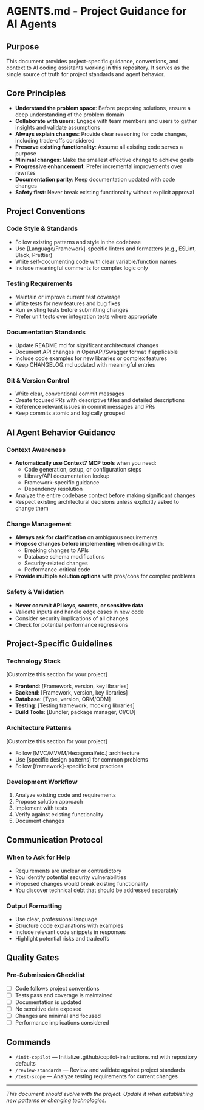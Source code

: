 # AGENTS.md - Project Guidance for AI Agents

## Purpose
This document provides project-specific guidance, conventions, and context to AI coding assistants working in this repository. It serves as the single source of truth for project standards and agent behavior.

## Core Principles
- **Understand the problem space**: Before proposing solutions, ensure a deep understanding of the problem domain
- **Collaborate with users**: Engage with team members and users to gather insights and validate assumptions
- **Always explain changes**: Provide clear reasoning for code changes, including trade-offs considered
- **Preserve existing functionality**: Assume all existing code serves a purpose
- **Minimal changes**: Make the smallest effective change to achieve goals
- **Progressive enhancement**: Prefer incremental improvements over rewrites
- **Documentation parity**: Keep documentation updated with code changes
- **Safety first**: Never break existing functionality without explicit approval

## Project Conventions

### Code Style & Standards
- Follow existing patterns and style in the codebase
- Use [Language/Framework]-specific linters and formatters (e.g., ESLint, Black, Prettier)
- Write self-documenting code with clear variable/function names
- Include meaningful comments for complex logic only

### Testing Requirements
- Maintain or improve current test coverage
- Write tests for new features and bug fixes
- Run existing tests before submitting changes
- Prefer unit tests over integration tests where appropriate

### Documentation Standards
- Update README.md for significant architectural changes
- Document API changes in OpenAPI/Swagger format if applicable
- Include code examples for new libraries or complex features
- Keep CHANGELOG.md updated with meaningful entries

### Git & Version Control
- Write clear, conventional commit messages
- Create focused PRs with descriptive titles and detailed descriptions
- Reference relevant issues in commit messages and PRs
- Keep commits atomic and logically grouped

## AI Agent Behavior Guidance

### Context Awareness
- **Automatically use Context7 MCP tools** when you need:
    - Code generation, setup, or configuration steps
    - Library/API documentation lookup
    - Framework-specific guidance
    - Dependency resolution
- Analyze the entire codebase context before making significant changes
- Respect existing architectural decisions unless explicitly asked to change them

### Change Management
- **Always ask for clarification** on ambiguous requirements
- **Propose changes before implementing** when dealing with:
    - Breaking changes to APIs
    - Database schema modifications
    - Security-related changes
    - Performance-critical code
- **Provide multiple solution options** with pros/cons for complex problems

### Safety & Validation
- **Never commit API keys, secrets, or sensitive data**
- Validate inputs and handle edge cases in new code
- Consider security implications of all changes
- Check for potential performance regressions

## Project-Specific Guidelines

### Technology Stack
[Customize this section for your project]
- **Frontend**: [Framework, version, key libraries]
- **Backend**: [Framework, version, key libraries]
- **Database**: [Type, version, ORM/ODM]
- **Testing**: [Testing framework, mocking libraries]
- **Build Tools**: [Bundler, package manager, CI/CD]

### Architecture Patterns
[Customize this section for your project]
- Follow [MVC/MVVM/Hexagonal/etc.] architecture
- Use [specific design patterns] for common problems
- Follow [framework]-specific best practices

### Development Workflow
1. Analyze existing code and requirements
2. Propose solution approach
3. Implement with tests
4. Verify against existing functionality
5. Document changes

## Communication Protocol

### When to Ask for Help
- Requirements are unclear or contradictory
- You identify potential security vulnerabilities
- Proposed changes would break existing functionality
- You discover technical debt that should be addressed separately

### Output Formatting
- Use clear, professional language
- Structure code explanations with examples
- Include relevant code snippets in responses
- Highlight potential risks and tradeoffs

## Quality Gates

### Pre-Submission Checklist
- [ ] Code follows project conventions
- [ ] Tests pass and coverage is maintained
- [ ] Documentation is updated
- [ ] No sensitive data exposed
- [ ] Changes are minimal and focused
- [ ] Performance implications considered

## Commands
- `/init-copilot` — Initialize .github/copilot-instructions.md with repository defaults
- `/review-standards` — Review and validate against project standards
- `/test-scope` — Analyze testing requirements for current changes

---

*This document should evolve with the project. Update it when establishing new patterns or changing technologies.*
